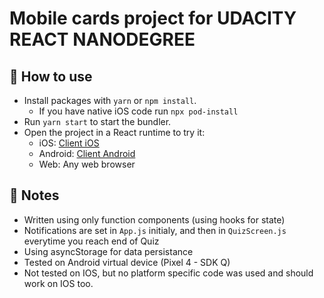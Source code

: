 # Mobile cards project for UDACITY REACT NANODEGREE 

## 🚀 How to use

- Install packages with `yarn` or `npm install`.
  - If you have native iOS code run `npx pod-install`
- Run `yarn start` to start the bundler.
- Open the project in a React runtime to try it:
  - iOS: [Client iOS](https://itunes.apple.com/app/apple-store/id982107779)
  - Android: [Client Android](https://play.google.com/store/apps/details?id=host.exp.exponent&referrer=blankexample)
  - Web: Any web browser

## 📝 Notes

- Written using only function components (using hooks for state)
- Notifications are set in `App.js` initialy, and then in `QuizScreen.js` everytime you reach end of Quiz
- Using asyncStorage for data persistance
- Tested on Android virtual device (Pixel 4 - SDK Q)
- Not tested on IOS, but no platform specific code was used and should work on IOS too.
